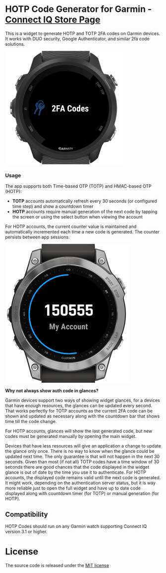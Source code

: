 # HOTP Code Generator for Garmin - [Connect IQ Store Page](https://apps.garmin.com/apps/b3ae41f2-3710-4368-a365-4d1ba1b3770c)

This is a widget to generate HOTP and TOTP 2FA codes on Garmin devices. It works with DUO security, Google Authenticator, and similar 2fa code solutions.

![](img/screens/non-live-update-glance.png)

### Usage

The app supports both Time-based OTP (TOTP) and HMAC-based OTP (HOTP):

- **TOTP** accounts automatically refresh every 30 seconds (or configured time step) and show a countdown timer
- **HOTP** accounts require manual generation of the next code by tapping the screen or using the select button when viewing the account

For HOTP accounts, the current counter value is maintained and automatically incremented each time a new code is generated. The counter persists between app sessions.

![](img/screens/main-widget.png) 

**Why not always show auth code in glances?**

Garmin devices support two ways of showing widget glances, for a devices that have enough resources, the glances can be updated every second. That works perfectly for TOTP accounts as the current 2FA code can be shown and updated as necessary along with the countdown bar that shows time till the code change.

For HOTP accounts, glances will show the last generated code, but new codes must be generated manually by opening the main widget.

Devices that have less resources will give an application a change to update the glance only once. There is no way to know when the glance could be updated next time. The only guarantee is that will not happen in the next 30 seconds. Given than most (if not all) TOTP codes have a time window of 30 seconds there are good chances that the code displayed in the widget glance is out of date by the time you use it to authenticate. For HOTP accounts, the displayed code remains valid until the next code is generated. It might work, depending on the authentication server status, but it is way more reliable just to open the full widget and have up to date code displayed along with countdown timer (for TOTP) or manual generation (for HOTP).

## Compatibility

HOTP Codes should run on any Garmin watch supporting Connect IQ version 3.1 or higher.

# License

The source code is released under the [MIT license](license.md)
